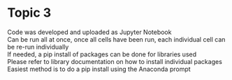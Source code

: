 # Topic 3
Code was developed and uploaded as Jupyter Notebook</br>
Can be run all at once, once all cells have been run, each individual cell can be re-run individually</br>
If needed, a pip install of packages can be done for libraries used</br>
Please refer to library documentation on how to install individual packages</br>
Easiest method is to do a pip install using the Anaconda prompt</br>
